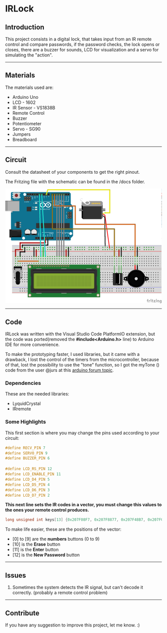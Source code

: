 # IRLock

## Introduction
This project consists in a digital lock, that takes input from an IR remote control and compare passwords, if the password checks, the lock opens or closes, there are a buzzer for sounds, LCD for visualization and a servo for simulating the "action".
	
---

## Materials
The materials used are:
* Arduino Uno
* LCD - 1602
* IR Sensor - VS1838B
* Remote Control
* Buzzer
* Potentiometer
* Servo - SG90
* Jumpers
* Breadboard

---

## Circuit
Consult the datasheet of your components to get the right pinout.  

The Fritzing file with the schematic can be found in the /docs folder.

![alt text](https://github.com/gustavoaguilar/IRLock/blob/master/doc/IRLock_Sketch_bb.png "Circuit")

---

## Code
IRLock was written with the Visual Studio Code PlatformIO extension, but the code was ported(removed the **#include<Arduino.h>** line) to Arduino IDE for more convenience.

To make the prototyping faster, I used libraries, but it came with a drawback, I lost the control of the timers from the microcontroller, because of that, lost the possibility to use the "tone" function, so I got the myTone () code from the user @jurs  at this [arduino forum topic](https://forum.arduino.cc/index.php?topic=339625.0).

### Dependencies
These are the needed libraries:

* LyquidCrystal
* IRremote

### Some Highlights
This first section is where you may change the pins used according to your circuit:

```c
#define RECV_PIN 7
#define SERVO_PIN 9
#define BUZZER_PIN 6

#define LCD_RS_PIN 12
#define LCD_ENABLE_PIN 11
#define LCD_D4_PIN 5
#define LCD_D5_PIN 4
#define LCD_D6_PIN 3
#define LCD_D7_PIN 2
```

**This next line sets the IR codes in a vector, you must change this values to the ones your remote control produces.**  

```c
long unsigned int keys[13] {0x207F08F7, 0x207F8877, 0x207F48B7, 0x207FC837, 0x207F28D7, 0x207FA857, 0x207F6897, 0x207FE817, 0x207F18E7, 0x207F9867, 0x207F38C7, 0x207FF807, 0x207F906F};
```


To make life easier, these are the positions of the vector:

* [0] to [9] are the **numbers** buttons (0 to 9)
* [10] is the **Erase** button
* [11] is the **Enter** button
* [12] is the **New Password** button

---

## Issues

1. Sometimes the system detects the IR signal, but can't decode it correctly. (probably a remote control problem)

---

## Contribute
If you have any suggestion to improve this project, let me know. :)
